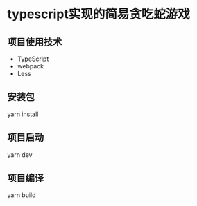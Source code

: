 # typescript实现的简易贪吃蛇游戏
## 项目使用技术
* TypeScript
* webpack
* Less
## 安装包
yarn install
## 项目启动
yarn dev
## 项目编译
yarn build